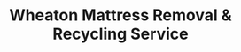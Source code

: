 ---
layout: location.njk
title: "Wheaton Mattress Removal & Recycling Service"
description: "Wheaton mattress recycling service with 1M+ mattresses recycled nationwide. Next-day pickup  100% recycling guaranteed. Serving Wheaton College community with expert logistics."
permalink: /mattress-removal/illinois/chicago/wheaton/
parentMetro: Chicago
city: Wheaton
state: Illinois
stateAbbreviation: IL
stateSlug: illinois
tier: 2
coordinates:
  lat: 41.8661
  lng: -88.1070
pricing:
  startingPrice: 125
  single: 125
  queen: 155
  king: 180
  boxSpring: 30
neighborhoods:
  - name: Historic Downtown District
    zipCodes: [60187]
  - name: Wheaton College Campus Area
    zipCodes: [60187]
  - name: Danada East
    zipCodes: [60189]
  - name: Danada West
    zipCodes: [60189]
  - name: North Danada
    zipCodes: [60187]
  - name: Briarcliffe
    zipCodes: [60187]
  - name: Stonehedge
    zipCodes: [60189]
  - name: Scottdale
    zipCodes: [60187]
  - name: Southeast Wheaton
    zipCodes: [60187]
  - name: Blanchard Road Corridor
    zipCodes: [60189]
  - name: Manchester Road Area
    zipCodes: [60187]
  - name: Geneva Road District
    zipCodes: [60189]
  - name: Roosevelt Road Corridor
    zipCodes: [60187]
  - name: Prairie Path Neighborhoods
    zipCodes: [60187, 60189]
  - name: Wheaton Center High-Rise District
    zipCodes: [60187]
  - name: Memorial Park Area
    zipCodes: [60187]
  - name: Liberty Drive District
    zipCodes: [60189]
  - name: President Street Area
    zipCodes: [60187]
zipCodes: [60187, 60189]
recyclingPartners:
  - Republic Services
  - Waste Management Inc
  - Jubilee Furniture
localRegulations: "DuPage County requires mandatory plastic wrapping for all mattresses under 100 lbs for curbside collection. Republic Services manages residential waste collection with licensed hauler requirements and Chain of Custody tracking. Professional services eliminate homeowner coordination with sticker requirements and wrapping protocols."
nearbyCities:
  - name: Downers Grove
    slug: downers-grove
    distance: 10
    isSuburb: true
  - name: Elmhurst
    slug: elmhurst
    distance: 8
    isSuburb: true
  - name: Naperville
    slug: naperville
    distance: 12
    isSuburb: true
  - name: Oak Park
    slug: oak-park
    distance: 15
    isSuburb: true
  - name: Arlington Heights
    slug: arlington-heights
    distance: 20
    isSuburb: true
  - name: Des Plaines
    slug: des-plaines
    distance: 25
    isSuburb: true
reviews:
  count: 394
  featured:
    - text: "Used them for our North Danada house - old Tudor style with crazy narrow doors. Guy measured everything first and got it out no problem. Good thing too since we were dealing with finals week chaos at the college. Fair price and they actually recycle everything."
      author: "Jennifer L."
      neighborhood: "North Danada"
    - text: "Quick Saturday morning pickup downtown. Worked around the farmers market which was nice. 155 bucks for queen size, exactly what they quoted. Been doing this 13+ years so they know what they're doing."
      author: "David P."
      neighborhood: "Historic Downtown District"
    - text: "Live in one of the Wheaton Center towers - they handled the elevator situation and brought padding for hallways. Didn't make a mess. Takes some coordination for high-rise pickups but these guys have it figured out."
      author: "Maria K."
      neighborhood: "Wheaton Center High-Rise District"
faqs:
  - question: "Do you really recycle every mattress you pick up in Wheaton?"
    answer: "Absolutely! We've recycled over 1 million mattresses nationwide with 100% recycling rate over 13+ years. Every Wheaton mattress is processed through certified facilities - springs become construction materials, foam becomes carpet padding, and fabrics enter textile recycling streams."
  - question: "How quickly can you pick up from Wheaton's diverse neighborhoods?"
    answer: "Next-day service is standard throughout Wheaton, from Wheaton College campus area to established neighborhoods like Danada East and historic downtown districts. We coordinate efficiently around Metra schedules, college activities, and seasonal events."
  - question: "Can you handle Wheaton's architectural challenges from Tudor homes to high-rises?"
    answer: "Yes, our 13+ years serving the Chicago area means we're experienced with everything from 1920s Tudor homes with narrow entryways to modern Wheaton Center high-rises requiring elevator coordination. We bring specialized equipment for each building type."
  - question: "What's included in Wheaton's $125 starting price?"
    answer: "Complete service including pickup, DuPage County-compliant disposal, transportation, and guaranteed 100% recycling. Additional charges apply for stairs ($10/flight) or carries over 75 feet. No landfill waste ever."
  - question: "Do you work around Wheaton College schedules and downtown events?"
    answer: "Absolutely! We understand Wheaton's calendar including college move-outs, quarter finals periods, Cream of Wheaton Festival, and downtown farmers market. Our 13+ years experience includes flexible scheduling around academic and community activities."
  - question: "How do you handle the Republic Services bulk pickup requirements differently?"
    answer: "While municipal collection requires homeowners to purchase stickers, wrap mattresses in plastic, and coordinate with curbside schedules, our professional service handles all logistics directly. We manage Chain of Custody tracking and disposal without requiring homeowner preparation."
  - question: "Are you licensed for DuPage County mattress disposal and recycling?"
    answer: "Yes, we're fully licensed DuPage County haulers working with approved contractors. Unlike basic disposal services, we ensure every mattress reaches certified recycling facilities rather than landfills, supporting Wheaton's Turn Wheaton Green initiative with our proven 1+ million mattress recycling track record."
  - question: "Can you pick up bed frames and box springs too?"
    answer: "Yes! Our 3-piece service ($180) includes complete bedroom set removal with professional disassembly. Everything is recycled through our proven processes that have handled over 1 million mattresses nationwide over 13+ years."
schema:
  "@context": "https://schema.org"
  "@type": "LocalBusiness"
  "name": "A Bedder World Wheaton"
  "address":
    "@type": "PostalAddress"
    "addressLocality": "Wheaton"
    "addressRegion": "Illinois"
    "addressCountry": "US"
  "geo":
    "@type": "GeoCoordinates"
    "latitude": 41.8661
    "longitude": -88.1070
  "telephone": "720-263-6094"
  "priceRange": "$125-$180"
  "serviceArea": "Wheaton, Illinois"
  "aggregateRating":
    "@type": "AggregateRating"
    "ratingValue": "4.9"
    "reviewCount": "394"
pageContent:
  heroDescription: "Wheaton's trusted mattress recycling service with over 1 million mattresses recycled nationwide. Serving DuPage County's college town from campus neighborhoods to Tudor Revival districts with 13+ years specialized experience."
  aboutService: |
    <p>Wheaton's 52,938 residents across distinctive neighborhoods require specialized mattress removal expertise that respects both architectural heritage and academic rhythms. From navigating narrow entryways in 1920s Tudor homes near historic downtown to coordinating elevator access in Wheaton Center's twin 20-story towers, our service adapts to DuPage County's seat unique housing challenges while maintaining efficient scheduling around Wheaton College's quarterly academic calendar.</p>
    
    <p>Billy Graham Center's hometown presents distinctive logistical considerations - quarter-end move-outs create seasonal demand spikes, while Tudor and Colonial Revival architecture in established neighborhoods like North Danada requires careful access planning. Our team coordinates around Union Pacific West Line commuter patterns, downtown parking meter enforcement, and major events like Cream of Wheaton Festival, ensuring seamless service delivery despite traffic complexities.</p>
    
    <p>Every mattress removed from Wheaton's neighborhoods joins our nationwide milestone of over 1 million mattresses recycled, supporting the city's Turn Wheaton Green environmental initiative. Licensed for DuPage County operations and experienced with municipal coordination, we provide responsible waste management that matches Wheaton's commitment to sustainability leadership and academic excellence.</p>
  serviceAreasIntro: "From Wheaton College's campus district to established Tudor neighborhoods like Briarcliffe and modern high-rise living at Wheaton Center, our comprehensive service network covers all residential areas throughout DuPage County's seat:"
  regulationsCompliance: "Operating within DuPage County licensing requirements, we coordinate with Republic Services municipal contracts while providing independent professional mattress disposal. Unlike standard collection requiring homeowner plastic wrapping, sticker purchases, and Chain of Custody coordination, our service manages all regulatory compliance through certified facilities supporting Wheaton's environmental goals."
  environmentalImpact: |
    <p>Wheaton's academic community generates substantial mattress waste during quarterly transitions, yet our recycling-first approach eliminates all county seat mattresses from landfill disposal. Contributing to our 1+ million mattresses recycled nationwide over 13+ years, every Wheaton pickup advances environmental protection through comprehensive materials recovery supporting the Turn Wheaton Green initiative and DuPage County's Governor's Sustainability Award recognition.</p>
    
    <p>Regional partnerships process Wheaton mattresses into productive materials - steel springs become new construction components, memory foam transforms into carpet underlay, and fabric elements enter textile recycling streams. This circular economy approach aligns with Wheaton College's environmental stewardship values while supporting countywide sustainability leadership through responsible community waste management.</p>
    
    <p>Students, faculty, and residents throughout Wheaton's neighborhoods benefit from mattress disposal that keeps materials in productive circulation rather than occupying DuPage County landfill capacity. Our environmental responsibility complements the community's investment in sustainability education, academic excellence, and responsible growth that defines modern Wheaton living.</p>
  howItWorksScheduling: "Appointment scheduling accommodates Wheaton's academic calendar - coordinating around Wheaton College quarter finals, move-out periods, graduation events, and community activities like Cream of Wheaton Festival while respecting downtown parking enforcement and Metra commuter patterns."
  howItWorksService: "Our experienced team navigates Wheaton's architectural diversity with expertise - from historic Tudor homes requiring careful narrow-space maneuvering to Wheaton Center high-rises with elevator protocols, plus Colonial Revival houses in established neighborhoods like Danada East and contemporary developments throughout DuPage County's seat."
  howItWorksDisposal: "Every Wheaton mattress contributes to our 1+ million recycling achievement through precise materials separation processes. Springs, foam, and fabrics undergo certified facility processing, transforming discarded mattresses into productive new materials rather than landfill waste - supporting Wheaton's Turn Wheaton Green initiative and nationwide sustainability advancement through responsible academic community stewardship."
  sidebarStats:
    mattressesRemoved: "1,340"
---